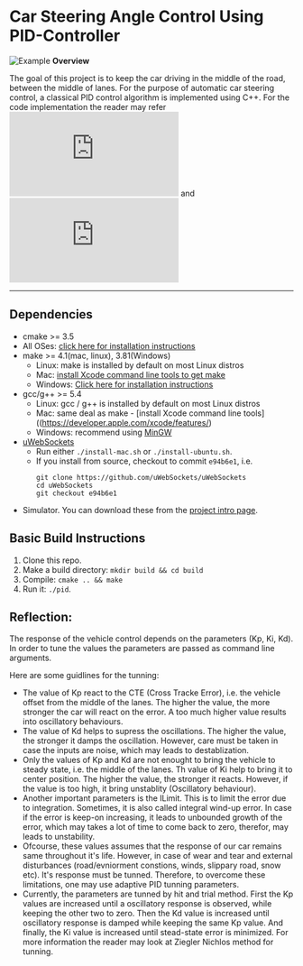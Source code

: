 # Car Steering Angle Control Using PID-Controller
![Example][video1]
**Overview**

The goal of this project is to keep the car driving in the middle of the road, between the middle of lanes. For the purpose of automatic car steering control, a classical PID control algorithm is implemented using C++. For the code implementation the reader may refer ![Main][MainCode] and ![PID][PIDCode]

---

[MainCode]: https://github.com/dringakn/CarND-PID-Control-Project/blob/master/src/main.cpp

[PIDCode]: https://github.com/dringakn/CarND-PID-Control-Project/blob/master/src/PID.cpp

[//]: # (Image References)

<!-- [image1]: ./examples/.png "Image" -->
[video1]: ./examples/Car_Steering_Angle_Control_Using_PID-Controller.gif "Video"

## Dependencies

* cmake >= 3.5
 * All OSes: [click here for installation instructions](https://cmake.org/install/)
* make >= 4.1(mac, linux), 3.81(Windows)
  * Linux: make is installed by default on most Linux distros
  * Mac: [install Xcode command line tools to get make](https://developer.apple.com/xcode/features/)
  * Windows: [Click here for installation instructions](http://gnuwin32.sourceforge.net/packages/make.htm)
* gcc/g++ >= 5.4
  * Linux: gcc / g++ is installed by default on most Linux distros
  * Mac: same deal as make - [install Xcode command line tools]((https://developer.apple.com/xcode/features/)
  * Windows: recommend using [MinGW](http://www.mingw.org/)
* [uWebSockets](https://github.com/uWebSockets/uWebSockets)
  * Run either `./install-mac.sh` or `./install-ubuntu.sh`.
  * If you install from source, checkout to commit `e94b6e1`, i.e.
    ```
    git clone https://github.com/uWebSockets/uWebSockets 
    cd uWebSockets
    git checkout e94b6e1
    ```
* Simulator. You can download these from the [project intro page](https://github.com/udacity/self-driving-car-sim/releases).

## Basic Build Instructions

1. Clone this repo.
2. Make a build directory: `mkdir build && cd build`
3. Compile: `cmake .. && make`
4. Run it: `./pid`. 

## Reflection:

The response of the vehicle control depends on the parameters (Kp, Ki, Kd). In order to tune the values the parameters are passed as command line arguments.

Here are some guidlines for the tunning:
 * The value of Kp react to the CTE (Cross Tracke Error), i.e. the vehicle offset from the middle of the lanes. The higher the value, the more stronger the car will react on the error. A too much higher value results into oscillatory behaviours.
 * The value of Kd helps to supress the oscillations. The higher the value, the stronger it damps the oscillation. However, care must be taken in case the inputs are noise, which may leads to destablization.
 * Only the values of Kp and Kd are not enought to bring the vehicle to steady state, i.e. the middle of the lanes. Th value of Ki help to bring it to center position. The  higher the value, the stronger it reacts. However, if the value is too high, it bring unstablity (Oscillatory behaviour).
 * Another important parameters is the ILimit. This is to limit the error due to integration. Sometimes, it is also called integral wind-up error. In case if the error is keep-on increasing, it leads to unbounded growth of the error, which may takes a lot of time to come back to zero, therefor, may leads to unstability.
 * Ofcourse, these values assumes that the response of our car remains same throughout it's life. However, in case of wear and tear and external disturbances (road/evniorment constions, winds, slippary road, snow etc). It's response must be tunned. Therefore, to overcome these limitations, one may use adaptive PID tunning parameters.
 * Currently, the parameters are tunned by hit and trial method. First the Kp values are increased until a oscillatory response is observed, while keeping the other two to zero. Then the Kd value is increased until oscillatory response is damped while keeping the same Kp value. And finally, the Ki value is increased until stead-state error is minimized. For more information the reader may look at Ziegler Nichlos method for tunning.
